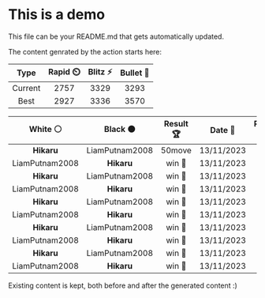 # This is a demo

This file can be your README.md that gets automatically updated.

The content genrated by the action starts here:

<!--START_SECTION:chessStats-->
<!-- Automatically generated with https://github.com/Balastrong/chess-stats-action -->

| Type | Rapid ⏲️ | Blitz ⚡ | Bullet 🔫 |
|:---:|:---:|:---:|:---:|
| Current | 2757 | 3329 | 3293 |
| Best | 2927 | 3336 | 3570 |

| White ⚪ | Black ⚫ | Result 🏆 | Date 📅 | Position 🗺️ | Type 🕕 |
|:---:|:---:|:---:|:---:|:---:|:---:|
| **Hikaru** | LiamPutnam2008 | 50move  | 13/11/2023 | <a href="http://www.ee.unb.ca/cgi-bin/tervo/fen.pl?select=8/4K3/3r4/2k5/7R/8/8/8 b - -">Link</a> | Blitz |
| LiamPutnam2008 | **Hikaru** | win 🥇 | 13/11/2023 | <a href="http://www.ee.unb.ca/cgi-bin/tervo/fen.pl?select=r3r1k1/pppb1p2/3p2p1/3P4/2P4p/1P3NnP/PQ2BqPK/4R3 w - -">Link</a> | Blitz |
| **Hikaru** | LiamPutnam2008 | win 🥇 | 13/11/2023 | <a href="http://www.ee.unb.ca/cgi-bin/tervo/fen.pl?select=5rk1/1b2n3/pp1p2pp/4q3/4P3/1P4N1/1P1Q1PP1/3R1RK1 b - -">Link</a> | Blitz |
| LiamPutnam2008 | **Hikaru** | win 🥇 | 13/11/2023 | <a href="http://www.ee.unb.ca/cgi-bin/tervo/fen.pl?select=1r4k1/5pp1/2p5/2B5/2QPp1Pp/4P2P/1q3PK1/3n1N2 w - -">Link</a> | Blitz |
| **Hikaru** | LiamPutnam2008 | win 🥇 | 13/11/2023 | <a href="http://www.ee.unb.ca/cgi-bin/tervo/fen.pl?select=7Q/4kp2/8/8/8/p5P1/5qQK/8 b - -">Link</a> | Blitz |
| LiamPutnam2008 | **Hikaru** | win 🥇 | 13/11/2023 | <a href="http://www.ee.unb.ca/cgi-bin/tervo/fen.pl?select=8/6p1/3Bkp1p/2P5/3r4/1K3P2/8/8 w - -">Link</a> | Blitz |
| **Hikaru** | LiamPutnam2008 | win 🥇 | 13/11/2023 | <a href="http://www.ee.unb.ca/cgi-bin/tervo/fen.pl?select=8/2k5/8/1K6/PP6/8/8/8 b - -">Link</a> | Blitz |
| LiamPutnam2008 | **Hikaru** | win 🥇 | 13/11/2023 | <a href="http://www.ee.unb.ca/cgi-bin/tervo/fen.pl?select=r3k1r1/pb3p1p/1p2p3/4n2q/3B4/1P3NP1/P3nP1P/R2Q1R1K w q -">Link</a> | Blitz |
| **Hikaru** | LiamPutnam2008 | win 🥇 | 13/11/2023 | <a href="http://www.ee.unb.ca/cgi-bin/tervo/fen.pl?select=8/8/1p3k2/p1p5/P1P1KPP1/8/8/8 b - -">Link</a> | Blitz |
| LiamPutnam2008 | **Hikaru** | win 🥇 | 13/11/2023 | <a href="http://www.ee.unb.ca/cgi-bin/tervo/fen.pl?select=R7/8/P5p1/7p/6k1/6Pn/r6P/7K w - -">Link</a> | Blitz |

<!--END_SECTION:chessStats-->

Existing content is kept, both before and after the generated content :)
